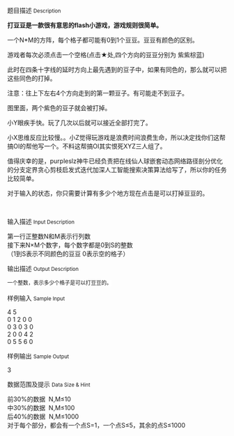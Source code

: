 <div class="panel panel-default">
<div class="area-title">
<span>
题目描述
<small>Description</small>
</span></div>
<div class="panel-body">

<p style=""><strong>打豆豆是一款很有意思的flash小游戏，游戏规则很简单。</strong></p><p style=""><span style="">一个N*M的方阵，每个格子都可能有0到1个豆豆。豆豆有颜色的区别。</span></p><p style=""><span style="">游戏者每次必须点击一个空格(点击★处,四个方向的豆豆分别为 紫紫棕蓝)</span></p><p style=""><span style="">此时在四条十字线的延时方向上最先遇到的豆子中，如果有同色的，那么就可以把这些同色的打掉。</span></p><p style=""><span style="">注意：往上下左右4个方向走到的第一颗豆子。有可能走不到豆子。</span></p><p style="">图里面，两个紫色的豆子就会被打掉。</p><p style="">小Y眼疾手快。玩了几次以后就可以接近全部打完了。</p><p style="">小X思维反应比较慢。。小Z觉得玩游戏是浪费时间浪费生命，所以决定找你们这帮搞OI的帮他写一个。不料这帮搞OI其实恨死XYZ三人组了。</p><p style="">值得庆幸的是，purpleslz神牛已经负责把在线仙人球嵌套动态网络路径剖分优化的分支定界贪心剪枝启发式迭代加深人工智能搜索决策算法给写了，所以你的任务比较简单。</p><p style="">对于输入的状态，你只需要计算有多少个地方现在点击是可以打掉豆豆的。</p><p><br></p>

</div>
</div>

<div class="panel panel-default">
<div class="area-title">
<span>
输入描述
<small>Input Description</small>
</span></div>
<div class="panel-body">
<p><span style="">第一行正整数N和M表示行列数</span><br style=""><span style="">接下来N×M个数字，每个数字都是0到S的整数</span><br style=""><span style="">（1到S表示不同颜色的豆豆 0表示空的格子）</span></p>

</div>
</div>
<div  class="panel panel-default">
<div class="area-title">
<span>
输出描述
<small>Output Description</small>
</span></div>
<div class="panel-body">

<p><span style="FONT-SIZE: 12px; FONT-FAMILY: 宋体; LINE-HEIGHT: 20px; BACKGROUND-COLOR: rgb(255,255,255)">一个整数，表示多少个格子是可以打豆豆的。</span></p>

</div>
</div>


<div class="panel panel-default">
<div class="area-title">
<span>
样例输入
<small>Sample Input</small>
</span></div>
<div class="panel-body">
<p><span style="">4 5</span><br style=""><span style="">0 1 2 0 0</span><br style=""><span style="">0 3 0 3 0</span><br style=""><span style="">2 0 0 4 2</span><br style=""><span style="">0 5 5 6 0</span></p>

</div>
</div>

<div class="panel panel-default">
<div class="area-title">
<span>
样例输出
<small>Sample Output</small>
</span></div>
<div class="panel-body">
<p>3</p>

</div>
</div>

<div class="panel panel-default">
<div class="area-title">
<span>
数据范围及提示
<small>Data Size & Hint</small>
</span></div>
<div class="panel-body">
<p><span style="">前30%的数据  N,M≤10</span><br style=""><span style="">中30%的数据  N,M≤100</span><br style=""><span style="">后40%的数据  N,M≤1000</span><br style=""><span style="">对于每个部分，都会有一个点S=1，一个点S≤5，其余的点S≤1000</span></p>
</div>
</div>